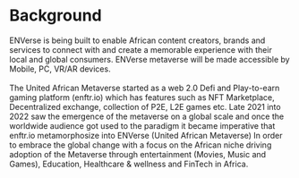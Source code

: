 # Background

ENVerse is being built to enable African content creators, brands and services to connect with and create a memorable experience with their local and global consumers. ENVerse metaverse will be made accessible by Mobile, PC, VR/AR devices.\
\
The United African Metaverse started as a web 2.0 Defi and Play-to-earn gaming platform (enftr.io) which has features such as NFT Marketplace, Decentralized exchange, collection of P2E, L2E games etc. Late 2021 into 2022 saw the emergence of the metaverse on a global scale and once the worldwide audience got used to the paradigm it became imperative that enftr.io metamorphosize into ENVerse (United African Metaverse) In order to embrace the global change with a focus on the African niche driving adoption of the Metaverse through entertainment (Movies, Music and Games), Education, Healthcare & wellness and FinTech in Africa.

